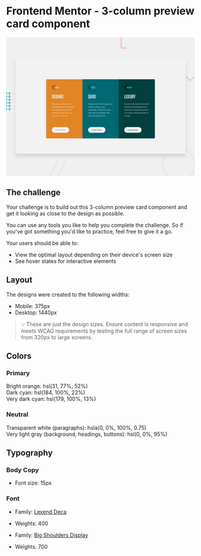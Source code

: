 # Frontend Mentor - 3-column preview card component

![Design preview for the 3-column preview card component coding challenge](./design/desktop-preview.jpg)

## The challenge  

Your challenge is to build out this 3-column preview card component and get it looking as close to the design as possible.  

You can use any tools you like to help you complete the challenge. So if you've got something you'd like to practice, feel free to give it a go.  

Your users should be able to:  

- View the optimal layout depending on their device's screen size  
- See hover states for interactive elements  

## Layout  

The designs were created to the following widths:  

- Mobile: 375px  
- Desktop: 1440px  

> 💡 These are just the design sizes. Ensure content is responsive and meets WCAG requirements by testing the full range of screen sizes from 320px to large screens.  

## Colors

### Primary

Bright orange: hsl(31, 77%, 52%)  
Dark cyan: hsl(184, 100%, 22%)  
Very dark cyan: hsl(179, 100%, 13%)  

### Neutral

Transparent white (paragraphs): hsla(0, 0%, 100%, 0.75)  
Very light gray (background, headings, buttons): hsl(0, 0%, 95%)  

## Typography

### Body Copy

- Font size: 15px  

### Font

- Family: [Lexend Deca](https://fonts.google.com/specimen/Lexend+Deca)  
- Weights: 400  

- Family: [Big Shoulders Display](https://fonts.google.com/specimen/Big+Shoulders+Display)  
- Weights: 700  